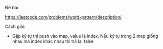 Đề bài:

https://leetcode.com/problems/word-pattern/description/

Cách giải:

- Gặp ký tự thì push vào map, value là index. Nếu ký tự trong 2 map giống nhau mà index khác nhau thì trả lại false

